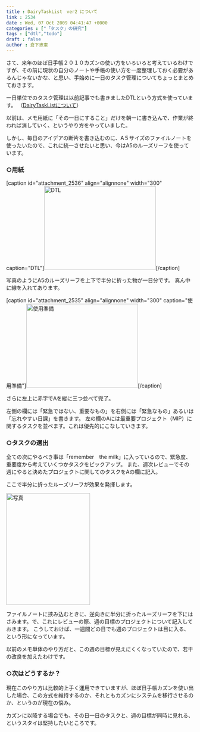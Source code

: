 ```yaml
---
title : DairyTaskList　ver2 について
link : 2534
date : Wed, 07 Oct 2009 04:41:47 +0000
categories : ["「タスク」の研究"]
tags : ["dtl","todo"]
draft : false
author : 倉下忠憲
---
```


さて、来年のほぼ日手帳２０１０カズンの使い方をいろいろと考えているわけですが、その前に現状の自分のノートや手帳の使い方を一度整理しておく必要があるんじゃないかな、と思い、手始めに一日のタスク管理についてちょっとまとめておきます。

一日単位でのタスク管理は以前記事でも書きましたDTLという方式を使っています。
（<a href="https://rashita.net/blog/?p=2374">DairyTaskListについて</a>）

以前は、メモ用紙に「その一日にすること」だけを朝一に書き込んで、作業が終われば消していく、というやり方をやっていました。

しかし、毎日のアイデアの断片を書き込むのに、A５サイズのファイルノートを使ったいたので、これに統一させたいと思い、今はA5のルーズリーフを使っています。
<h3>○用紙</h3>
[caption id="attachment_2536" align="alignnone" width="300" caption="DTL"]<img class="size-medium wp-image-2536" title="DTL" src="https://rashita.net/blog/wp-content/uploads/2009/10/写真-2-300x225.jpg" alt="DTL" width="300" height="225" />[/caption]

写真のようにA5のルーズリーフを上下で半分に折った物が一日分です。
真ん中に線を入れてあります。

[caption id="attachment_2535" align="alignnone" width="300" caption="使用準備"]<img class="size-medium wp-image-2535" title="使用準備" src="https://rashita.net/blog/wp-content/uploads/2009/10/写真-3-300x225.jpg" alt="使用準備" width="300" height="225" />[/caption]

さらに左上に赤字でAを縦に三つ並べて完了。

左側の欄には「緊急ではない、重要なもの」を右側には「緊急なもの」あるいは「忘れやすい日課」を書きます。
左の欄のAには最重要プロジェクト（MIP）に関するタスクを並べます。これは優先的にこなしていきます。
<h3>○タスクの選出</h3>
全ての次にやるべき事は「remember　the milk」に入っているので、緊急度、重要度から考えていくつかタスクをピックアップ。
また、週次レビューでその週にやると決めたプロジェクトに関してのタスクをAの欄に記入。

ここで半分に折ったルーズリーフが効果を発揮します。

<img class="alignnone size-medium wp-image-2537" title="写真" src="https://rashita.net/blog/wp-content/uploads/2009/10/写真-225x300.jpg" alt="写真" width="225" height="300" />

ファイルノートに挟み込むときに、逆向きに半分に折ったルーズリーフを下にはさみます。で、これにレビューの際、週の目標のプロジェクトについて記入しておきます。
こうしておけば、一週間どの日でも週のプロジェクトは目に入る、という形になっています。

以前のメモ単体のやり方だと、この週の目標が見えにくくなっていたので、若干の改良を加えたわけです。
<h3>○次はどうするか？</h3>
現在このやり方は比較的上手く運用できていますが、ほぼ日手帳カズンを使い出した場合、この方式を維持するのか、それともカズンにシステムを移行させるのか、というのが現在の悩み。

カズンに以降する場合でも、その日一日のタスクと、週の目標が同時に見れる、というスタイは堅持したいところです。